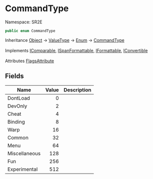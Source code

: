 # CommandType

Namespace: SR2E

```csharp
public enum CommandType
```

Inheritance [Object](https://docs.microsoft.com/en-us/dotnet/api/system.object) → [ValueType](https://docs.microsoft.com/en-us/dotnet/api/system.valuetype) → [Enum](https://docs.microsoft.com/en-us/dotnet/api/system.enum) → [CommandType](/docs/dev/api/sr2e/commandtype)<br></br>
Implements [IComparable](https://docs.microsoft.com/en-us/dotnet/api/system.icomparable), [ISpanFormattable](https://docs.microsoft.com/en-us/dotnet/api/system.ispanformattable), [IFormattable](https://docs.microsoft.com/en-us/dotnet/api/system.iformattable), [IConvertible](https://docs.microsoft.com/en-us/dotnet/api/system.iconvertible)<br></br>
Attributes [FlagsAttribute](https://docs.microsoft.com/en-us/dotnet/api/system.flagsattribute)

## Fields

| Name | Value | Description |
| --- | --: | --- |
| DontLoad | 0 |  |
| DevOnly | 2 |  |
| Cheat | 4 |  |
| Binding | 8 |  |
| Warp | 16 |  |
| Common | 32 |  |
| Menu | 64 |  |
| Miscellaneous | 128 |  |
| Fun | 256 |  |
| Experimental | 512 |  |
